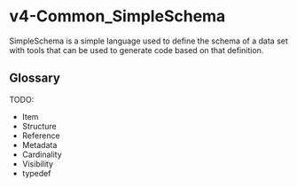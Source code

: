 # v4-Common_SimpleSchema
SimpleSchema is a simple language used to define the schema of a data set with tools that can be used to generate code based on that definition.

## Glossary

TODO:
- Item
- Structure
- Reference
- Metadata
- Cardinality
- Visibility
- typedef
